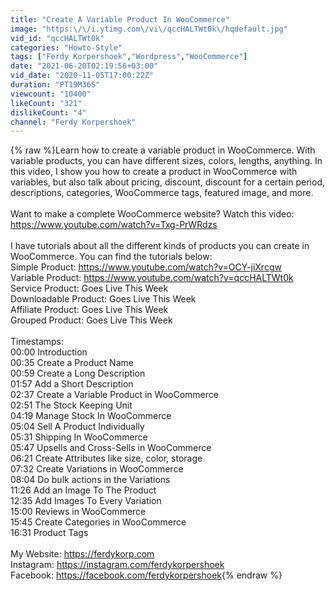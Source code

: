 ```yaml
---
title: "Create A Variable Product In WooCommerce"
image: "https:\/\/i.ytimg.com\/vi\/qccHALTWt0k\/hqdefault.jpg"
vid_id: "qccHALTWt0k"
categories: "Howto-Style"
tags: ["Ferdy Korpershoek","Wordpress","WooCommerce"]
date: "2021-06-20T02:19:56+03:00"
vid_date: "2020-11-05T17:00:22Z"
duration: "PT19M36S"
viewcount: "10400"
likeCount: "321"
dislikeCount: "4"
channel: "Ferdy Korpershoek"
---
```

{% raw %}Learn how to create a variable product in WooCommerce. With variable products, you can have different sizes, colors, lengths, anything. In this video, I show you how to create a product in WooCommerce with variables, but also talk about pricing, discount, discount for a certain period, descriptions, categories, WooCommerce tags, featured image, and more.<br /><br />Want to make a complete WooCommerce website? Watch this video:<br /><a rel="nofollow" target="blank" href="https://www.youtube.com/watch?v=Txg-PrWRdzs">https://www.youtube.com/watch?v=Txg-PrWRdzs</a><br /><br />I have tutorials about all the different kinds of products you can create in WooCommerce. You can find the tutorials below:<br />Simple Product: <a rel="nofollow" target="blank" href="https://www.youtube.com/watch?v=OCY-jiXrcgw">https://www.youtube.com/watch?v=OCY-jiXrcgw</a><br />Variable Product: <a rel="nofollow" target="blank" href="https://www.youtube.com/watch?v=qccHALTWt0k">https://www.youtube.com/watch?v=qccHALTWt0k</a><br />Service Product: Goes Live This Week<br />Downloadable Product: Goes Live This Week<br />Affiliate Product: Goes Live This Week<br />Grouped Product: Goes Live This Week<br /><br />Timestamps:<br />00:00 Introduction<br />00:35 Create a Product Name<br />00:59 Create a Long Description<br />01:57 Add a Short Description<br />02:37 Create a Variable Product in WooCommerce<br />02:51 The Stock Keeping Unit<br />04:19 Manage Stock In WooCommerce<br />05:04 Sell A Product Individually<br />05:31 Shipping In WooCommerce<br />05:47 Upsells and Cross-Sells in WooCommerce<br />06:21 Create Attributes like size, color, storage<br />07:32 Create Variations in WooCommerce<br />08:04 Do bulk actions in the Variations<br />11:26 Add an Image To The Product<br />12:35 Add Images To Every Variation<br />15:00 Reviews in WooCommerce<br />15:45 Create Categories in WooCommerce<br />16:31 Product Tags<br /><br />My Website: <a rel="nofollow" target="blank" href="https://ferdykorp.com">https://ferdykorp.com</a><br />Instagram: <a rel="nofollow" target="blank" href="https://instagram.com/ferdykorpershoek">https://instagram.com/ferdykorpershoek</a><br />Facebook: <a rel="nofollow" target="blank" href="https://facebook.com/ferdykorpershoek">https://facebook.com/ferdykorpershoek</a>{% endraw %}
